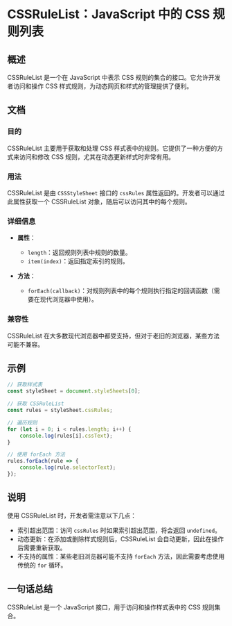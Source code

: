 <!--
Meta Description: # CSSRuleList：JavaScript 中的 CSS 规则列表 ## 概述 CSSRuleList 是一个在 JavaScript 中表示 CSS 规则的集合的接口。它允许开发者访问和操作 CSS 样式规则，为动态网页和样式的管理提供了便利。 ## 文档 ### 目的 CSSRuleLis...
Meta Keywords: cssrulelist, css, javascript, foreach, rules
-->

# CSSRuleList：JavaScript 中的 CSS 规则列表

## 概述
CSSRuleList 是一个在 JavaScript 中表示 CSS 规则的集合的接口。它允许开发者访问和操作 CSS 样式规则，为动态网页和样式的管理提供了便利。

## 文档
### 目的
CSSRuleList 主要用于获取和处理 CSS 样式表中的规则。它提供了一种方便的方式来访问和修改 CSS 规则，尤其在动态更新样式时非常有用。

### 用法
CSSRuleList 是由 `CSSStyleSheet` 接口的 `cssRules` 属性返回的。开发者可以通过此属性获取一个 CSSRuleList 对象，随后可以访问其中的每个规则。

### 详细信息
- **属性**：
  - `length`：返回规则列表中规则的数量。
  - `item(index)`：返回指定索引的规则。
  
- **方法**：
  - `forEach(callback)`：对规则列表中的每个规则执行指定的回调函数（需要在现代浏览器中使用）。

### 兼容性
CSSRuleList 在大多数现代浏览器中都受支持，但对于老旧的浏览器，某些方法可能不兼容。

## 示例
```javascript
// 获取样式表
const styleSheet = document.styleSheets[0];

// 获取 CSSRuleList
const rules = styleSheet.cssRules;

// 遍历规则
for (let i = 0; i < rules.length; i++) {
    console.log(rules[i].cssText);
}

// 使用 forEach 方法
rules.forEach(rule => {
    console.log(rule.selectorText);
});
```

## 说明
使用 CSSRuleList 时，开发者需注意以下几点：
- 索引超出范围：访问 `cssRules` 时如果索引超出范围，将会返回 `undefined`。
- 动态更新：在添加或删除样式规则后，CSSRuleList 会自动更新，因此在操作后需要重新获取。
- 不支持的属性：某些老旧浏览器可能不支持 `forEach` 方法，因此需要考虑使用传统的 `for` 循环。

## 一句话总结
CSSRuleList 是一个 JavaScript 接口，用于访问和操作样式表中的 CSS 规则集合。